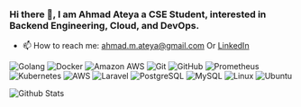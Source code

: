 ### Hi there 👋, I am Ahmad Ateya a CSE Student, interested in Backend Engineering, Cloud, and DevOps.


- 📫 How to reach me: ahmad.m.ateya@gmail.com Or [LinkedIn](https://www.linkedin.com/in/ahmadateya/)

<!-- [![Years Badge](https://badges.pufler.dev/years/ahmadateya)](https://badges.pufler.dev)-->

![Golang](https://img.shields.io/badge/-Golang-gray?style=flat-square&logo=Go)
![Docker](https://img.shields.io/badge/-Docker-black?style=flat-square&logo=docker)
![Amazon AWS](https://img.shields.io/badge/Amazon%20AWS-232F3E?style=flat-square&logo=amazon-aws)
![Git](https://img.shields.io/badge/-Git-black?style=flat-square&logo=git)
![GitHub](https://img.shields.io/badge/-GitHub-181717?style=flat-square&logo=github)
![Prometheus](https://img.shields.io/badge/-Prometheus-gray?style=flat-square&logo=Prometheus)
![Kubernetes](https://img.shields.io/badge/-Kubernetes-gray?style=flat-square&logo=kubernetes)
![AWS](https://img.shields.io/badge/Amazon%20AWS-232F3E?style=flat-square&logo=amazon-aws)
![Laravel](https://img.shields.io/badge/-Laravel-red?style=flat-square&logo=Laravel)
![PostgreSQL](https://img.shields.io/badge/-PostgreSQL-336791?style=flat-square&logo=postgresql)
![MySQL](https://img.shields.io/badge/-MySQL-gray?style=flat-square&logo=mysql)
![Linux](https://img.shields.io/badge/-Linux-gray?style=flat-square&logo=linux)
![Ubuntu](https://img.shields.io/badge/-Ubuntu-gray?style=flat-square&logo=ubuntu)


![Github Stats](https://github-readme-stats.vercel.app/api?username=ahmadateya&count_private=true&show_icons=true&include_all_commits=true&theme=dark)


<!-- Un wanted stats -->
<!-- ![Top Langs](https://github-readme-stats.vercel.app/api/top-langs/?username=ahmadateya&hide=TeX&layout=compact) -->
